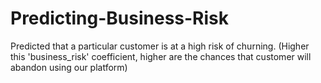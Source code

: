 # Predicting-Business-Risk

Predicted that a particular customer is at a high risk of churning.
(Higher this 'business_risk' coefficient, higher are the chances that customer will abandon using our platform)
